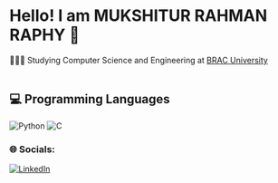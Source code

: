 # Hello! I am MUKSHITUR RAHMAN RAPHY 👋


👩🏻‍🎓 Studying Computer Science and Engineering at [BRAC University](https://www.bracu.ac.bd)<br/>
<br/>

## 💻  Programming Languages
![Python](https://img.shields.io/badge/python-3670A0?style=for-the-badge&logo=python&logoColor=ffdd54)
![C](https://img.shields.io/badge/c-%2300599C.svg?style=for-the-badge&logo=c&logoColor=white)<br/>

### 🌐 Socials:
[![LinkedIn](https://img.shields.io/badge/LinkedIn-%230077B5.svg?logo=linkedin&logoColor=white)](https://www.linkedin.com/in/raphyy/) 






<!--
**loki-ly/loki-ly** is a ✨ _special_ ✨ repository because its `README.md` (this file) appears on your GitHub profile.

[![email](https://img.shields.io/badge/Email-D14836?logo=gmail&logoColor=white)](mailto:e) 

[![Bluesky](https://img.shields.io/badge/bluesky-0285FF?style=for-the-badge&logo=bluesky&logoColor=%23FFFFFF)](https://bsky.app/profile/ab) [![Behance](https://img.shields.io/badge/Behance-1769ff?logo=behance&logoColor=white)](https://behance.net/ee) [![Discord](https://img.shields.io/badge/Discord-%237289DA.svg?logo=discord&logoColor=white)](https://discord.gg/cc) [![Facebook](https://img.shields.io/badge/Facebook-%231877F2.svg?logo=Facebook&logoColor=white)](https://facebook.com/ee) [![Instagram](https://img.shields.io/badge/Instagram-%23E4405F.svg?logo=Instagram&logoColor=white)](https://instagram.com/rt)  [![Medium](https://img.shields.io/badge/Medium-12100E?logo=medium&logoColor=white)](https://medium.com/@r) [![Pinterest](https://img.shields.io/badge/Pinterest-%23E60023.svg?logo=Pinterest&logoColor=white)](https://pinterest.com/r) [![Quora](https://img.shields.io/badge/Quora-%23B92B27.svg?logo=Quora&logoColor=white)](https://quora.com/profile/r) [![Reddit](https://img.shields.io/badge/Reddit-%23FF4500.svg?logo=Reddit&logoColor=white)](https://reddit.com/user/e) [![Stack Overflow](https://img.shields.io/badge/-Stackoverflow-FE7A16?logo=stack-overflow&logoColor=white)](https://stackoverflow.com/users/e) [![TikTok](https://img.shields.io/badge/TikTok-%23000000.svg?logo=TikTok&logoColor=white)](https://tiktok.com/@w) [![Twitch](https://img.shields.io/badge/Twitch-%239146FF.svg?logo=Twitch&logoColor=white)](https://twitch.tv/e) [![X](https://img.shields.io/badge/X-black.svg?logo=X&logoColor=white)](https://x.com/e) [![YouTube](https://img.shields.io/badge/YouTube-%23FF0000.svg?logo=YouTube&logoColor=white)](https://youtube.com/@e) [![Codepen](https://img.shields.io/badge/Codepen-000000?logo=codepen&logoColor=white)](https://codepen.io/e) [![Mastodon](https://img.shields.io/badge/-MASTODON-%232B90D9?logo=mastodon&logoColor=white)](https://mastodon.social/@e) 

# 📊 GitHub Stats:
![](https://github-readme-stats.vercel.app/api?username=loki-ly&theme=dark&hide_border=false&include_all_commits=false&count_private=false)<br/>
![](https://github-readme-streak-stats.herokuapp.com/?user=loki-ly&theme=dark&hide_border=false)<br/>
![](https://github-readme-stats.vercel.app/api/top-langs/?username=loki-ly&theme=dark&hide_border=false&include_all_commits=false&count_private=false&layout=compact)

---
[![](https://visitcount.itsvg.in/api?id=loki-ly&icon=0&color=0)](https://visitcount.itsvg.in)
